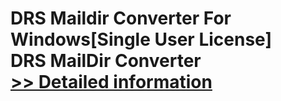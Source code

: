 # DRS Maildir Converter For Windows[Single User License]<br />DRS MailDir Converter<br />[>> Detailed information](https://secure.shareit.com/shareit/product.html?productid=301004325&affiliateid=200057808)